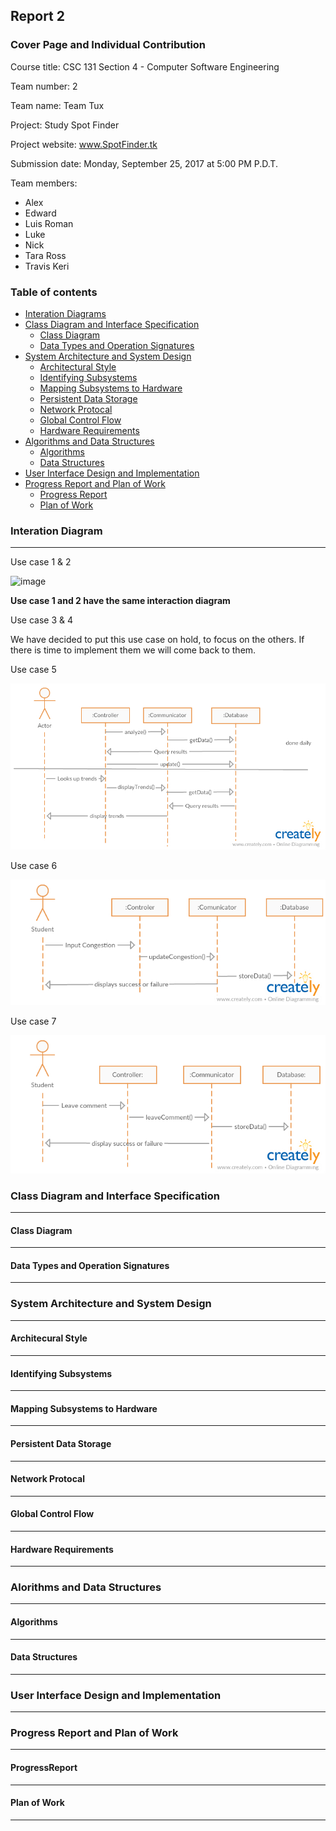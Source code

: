 ## Report 2
### Cover Page and Individual Contribution

Course title: CSC 131 Section 4 - Computer Software Engineering

Team number: 2

Team name: Team Tux

Project: Study Spot Finder

Project website: www.SpotFinder.tk

Submission date: Monday, September 25, 2017 at 5:00 PM P.D.T.

Team members:

 *  Alex
 *  Edward
 *  Luis Roman
 *  Luke
 *  Nick
 *  Tara Ross
 *  Travis Keri

### Table of contents
 * [Interation Diagrams](#interation)
 * [Class Diagram and Interface Specification](#interface)
   * [Class Diagram](#classDiagram)
   * [Data Types and Operation Signatures](#dataTypes)
 * [System Architecture and System Design](#system)
   * [Architectural Style](#architecturalStyle)
   * [Identifying Subsystems](#identifyingSubsystems)
   * [Mapping Subsystems to Hardware](#mapping)
   * [Persistent Data Storage](#data)
   * [Network Protocal](#network)
   * [Global Control Flow](#controlFlow)
   * [Hardware Requirements](#hardward)
 * [Algorithms and Data Structures](#algorithmsDataStructures)
   * [Algorithms](#algorithms)
   * [Data Structures](#dataStructures)
 * [User Interface Design and Implementation](#uIDandI)
 * [Progress Report and Plan of Work](#progressReportandPOW)
   * [Progress Report](#progressReport)
   * [Plan of Work](#planOfWork)

### <a name="interation"></a>Interation Diagram
<hr>
Use case 1 & 2

![image](diagrams/interaction_diagrams/Use_case_1&2_interaction_diagram.jpg)

**Use case 1 and 2 have the same interaction diagram**

Use case 3 & 4

We have decided to put this use case on hold, to focus on the others. If there is time to implement them we will come back to them.

Use case 5

![image](diagrams/interaction_diagrams/Use_case_5_interaction_diagram.jpg)

Use case 6

![image](diagrams/interaction_diagrams/Use_case_6_interaction_diagram.jpg)

Use case 7

![image](diagrams/interaction_diagrams/Use_case_7_interaction_diagram.jpg)

### <a name="interface"></a>Class Diagram and Interface Specification
<hr>

#### <a name="classDiagram"></a>Class Diagram
<hr>

#### <a name="dataTypes"></a>Data Types and Operation Signatures
<hr>

### <a name="system"></a>System Architecture and System Design
<hr>

#### <a name="architcturalStyle"></a>Architecural Style
<hr>

#### <a name="identifyinSubsystems"></a>Identifying Subsystems
<hr>

#### <a name="mapping"></a>Mapping Subsystems to Hardware
<hr>

#### <a name="data"></a>Persistent Data Storage
<hr>

#### <a name="network"></a>Network Protocal
<hr>

#### <a name="controlFlow"></a>Global Control Flow
<hr>

#### <a name="hardware"></a>Hardware Requirements
<hr>

### <a name="algorithmsDataStructures"></a>Alorithms and Data Structures
<hr>

#### <a name="algorithms"></a>Algorithms
<hr>

#### <a name="dataStuctures"></a>Data Structures
<hr>

### <a name="uIDandI"></a>User Interface Design and Implementation
<hr>

### <a name="progressReportsandPOW"></a>Progress Report and Plan of Work
<hr>

#### <a name="progressReport"></a>ProgressReport
<hr>

#### <a name="planOfWork"></a>Plan of Work
<hr>